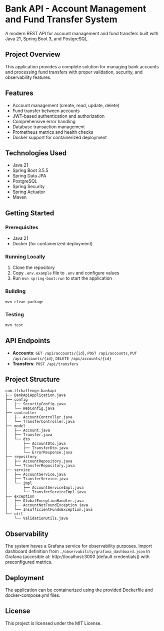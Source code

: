 # Bank API - Account Management and Fund Transfer System

A modern REST API for account management and fund transfers built with Java 21, Spring Boot 3, and PostgreSQL.

## Project Overview

This application provides a complete solution for managing bank accounts and processing fund transfers with proper validation, security, and observability features.

## Features

- Account management (create, read, update, delete)
- Fund transfer between accounts
- JWT-based authentication and authorization
- Comprehensive error handling
- Database transaction management
- Prometheus metrics and health checks
- Docker support for containerized deployment

## Technologies Used

- Java 21
- Spring Boot 3.5.5
- Spring Data JPA
- PostgreSQL
- Spring Security
- Spring Actuator
- Maven

## Getting Started

### Prerequisites

- Java 21
- Docker (for containerized deployment)

### Running Locally

1. Clone the repository
2. Copy `.env.example` file to `.env` and configure values
3. Run `mvn spring-boot:run` to start the application

### Building

```bash
mvn clean package
```

### Testing

```bash
mvn test
```

## API Endpoints

- **Accounts**: `GET /api/accounts/{id}`, `POST /api/accounts`, `PUT /api/accounts/{id}`, `DELETE /api/accounts/{id}`
- **Transfers**: `POST /api/transfers`

## Project Structure

```
com.tlchallenge.bankapi
├── BankApiApplication.java
├── config
│   ├── SecurityConfig.java
│   └── WebConfig.java
├── controller
│   ├── AccountController.java
│   └── TransferController.java
├── model
│   ├── Account.java
│   ├── Transfer.java
│   └── dto
│       ├── AccountDto.java
│       ├── TransferDto.java
│       └── ErrorResponse.java
├── repository
│   ├── AccountRepository.java
│   └── TransferRepository.java
├── service
│   ├── AccountService.java
│   ├── TransferService.java
│   └── impl
│       ├── AccountServiceImpl.java
│       └── TransferServiceImpl.java
├── exception
│   ├── GlobalExceptionHandler.java
│   ├── AccountNotFoundException.java
│   └── InsufficientFundsException.java
└── util
    └── ValidationUtils.java
```

## Observability

The system haves a Grafana service  for observability purposes.
Import dashboard definition from `./observability/grafana_dashboard.json` In Grafana (accesible at: http://localhost:3000 [default credentials]) with preconfigured metrics.

## Deployment

The application can be containerized using the provided Dockerfile and docker-compose.yml files.

## License

This project is licensed under the MIT License.